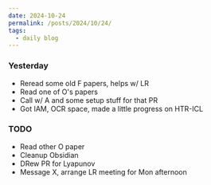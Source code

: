 ```yaml
---
date: 2024-10-24
permalink: /posts/2024/10/24/
tags:
  - daily blog
---
```


### Yesterday
- Reread some old F papers, helps w/ LR
- Read one of O's papers
- Call w/ A and some setup stuff for that PR
- Got IAM, OCR space, made a little progress on HTR-ICL

### TODO
- Read other O paper
- Cleanup Obsidian
- DRew PR for Lyapunov
- Message X, arrange LR meeting for Mon afternoon

